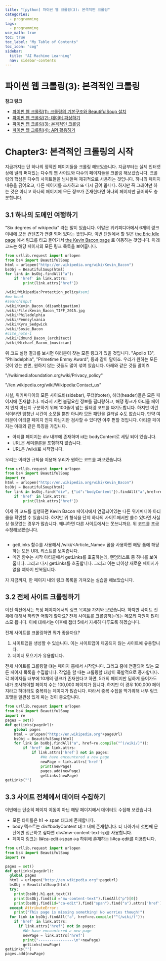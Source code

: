 ```yaml
---
title: "[python] 파이썬 웹 크롤링(3): 본격적인 크롤링" 
categories:
  - programming
tags:
  - programming
use_math: true
toc: true
toc_label: "My Table of Contents"
toc_icon: "cog"
sidebar:
  title: "AI Machine Learning"
  nav: sidebar-contents
---
```


# 파이썬 웹 크롤링(3): 본격적인 크롤링

**참고 링크**

* [파이썬 웹 크롤링(1): 크롤링의 기본구조와 BeautifulSoup 설치](https://losskatsu.github.io/programming/py-crawling01/)
* [파이썬 웹 크롤링(2): 데이터 파싱하기](https://losskatsu.github.io/programming/py-crawling02/)
* [파이썬 웹 크롤링(3): 본격적인 크롤링](https://losskatsu.github.io/programming/py-crawling03/)
* [파이썬 웹 크롤링(4): API 활용하기](https://losskatsu.github.io/programming/py-crawling04/)

# Chapter3: 본격적인 크롤링의 시작

지금까지는 단 하나의 정적인 페이지들을 크롤링 해보았습니다. 
지금부터는 실제 인터넷 상에 널리 퍼져있는 다수의 웹 사이트와 다수의 페이지들을 크롤링 해보겠습니다. 
크롤링의 핵심은 다수의 사이트들을 넘나들며 재귀적으로 사용하는 것입니다. 
하나의 페이지 내용을 긁어오고, 다른 페이지를 조사하고 또 다시 긁어 옵니다. 
하지만 꼭 그래야만 하는 것은 아니고 하나의 페이지에 모든 정보가 존재한다면 하나의 페이지만 긁어와도 충분합니다. 

## 3.1 하나의 도메인 여행하기

"Six degrees of wikipedia" 라는 말이 있습니다. 
이말은 위키피디아에서 6개의 링크 이내에 모든 컨텐츠가 연결 되어 있다는 뜻입니다. 
이번 단원에서 할 일은 [the Eric Idle page](https://en.wikipedia.org/wiki/Eric_Idle) 에서 링크를 타고 들어가서 
[the Kevin Bacon page](https://en.wikipedia.org/wiki/Kevin_Bacon) 로 이동하는 것입니다. 
아래코드는 해당 페이지의 모든 링크 목록을 보여줍니다. 

```python
from urllib.request import urlopen
from bs4 import BeautifulSoup
html = urlopen("http://en.wikipedia.org/wiki/Kevin_Bacon")
bsObj = BeautifulSoup(html)
for link in bsObj.findAll("a"):
    if 'href' in link.attrs:
        print(link.attrs['href'])
```
```python
/wiki/Wikipedia:Protection_policy#semi
#mw-head
#searchInput
/wiki/Kevin_Bacon_(disambiguation)
/wiki/File:Kevin_Bacon_TIFF_2015.jpg
/wiki/Philadelphia
/wiki/Pennsylvania
/wiki/Kyra_Sedgwick
/wiki/Sosie_Bacon
#cite_note-1
/wiki/Edmund_Bacon_(architect)
/wiki/Michael_Bacon_(musician)
```

위 코드 실행 결과를 보시면 여러분이 찾는 모든 링크가 있을 것입니다. 
"Apollo 13", "Philadelphia", "Primetime Emmy Award", 등과 같이 말이죠.
우리가 원하는 모든 것이 있는 반면, 원하지 않는 것들도 많이 섞여 있습니다. 
아래와 같은 것들 말이죠

"//wikimediafoundation.org/wiki/Privacy_policy" 

"//en.wikipedia.org/wiki/Wikipedia:Contact_us"

사실, 위키피디아의 모든 사이드바(sidebar), 푸터(footer), 헤더(header)들은 모든 페이지에 존재합니다. 
따라서 저런 불필요한 정보를 필터랑하고, 해댕 링크가 아티클 페이지 인지 아닌지 구분하기 위해 100줄이 넘는 필터링 코드를 짜기도합니다. 
하지만 이런 식이라면 엄청난 시간이 소모될 뿐만 아니라 모든 패턴을 걸러낼 수도 없습니다. 
만약 여러분이 아티클 페이지 인지 아닌지만 검사할 수 있다면 아주 편할 것입니다. 
아티클 페이지는 아래와 같은 특징을 가집니다.

* 아티클 페이지는 div 내부에 존재하며 id는 bodyContent로 세팅 되어 있습니다.
* URL은 세미콜론을 포함하지 않습니다. 
* URL은 /wiki/로 시작합니다. 

우리는 이러한 규칙을 이용해 우리가 원하는 코드를 짜보겠습니다. 

```python
from urllib.request import urlopen
from bs4 import BeautifulSoup
import re
html = urlopen("http://en.wikipedia.org/wiki/Kevin_Bacon")
bsObj = BeautifulSoup(html)
for link in bsObj.find("div", {"id":"bodyContent"}).findAll("a",href=re.compile("^(/wiki/)((?!:).)*$")):
    if 'href' in link.attrs:
        print(link.attrs['href'])
```

이제 위 코드를 실행하면 Kevin Bacon 페이지에서 연결되어있는 다른 위키피디아 아티클을 확인할 수 있습니다. 
하지만 위 형식을 단지 하나의 사이트에서만 쓸수 있다면 사실상 쓸모없는 경우가 많습니다. 
왜냐하면 다른 사이트에서는 못쓰니까요. 위 코드를 조금 수정해보겠습니다. 

```python

```

* getLinks 함수를 사용해서 /wiki/<Article_Name> 폼을 사용하면 해당 폼에 해당하는 모든 URL 리스트를 보여줍니다. 
* 메인 함수는 시작 아티클에서 getLinks를 호출하는데, 랜덤리스트 중 하나를 보여줍니다. 그리고 다시 getLinks를 호출합니다. 그리고 이는 더이상 새로운 페이지가 없을 떄까지 반복됩니다. 

자 지금까지, 한 페이지 내의 링크 목록을 가져오는 실습을 해보았습니다.

## 3.2 전체 사이트 크롤링하기

이전 섹션에서는 특정 페이지에서의 링크 목록을 가져와 보았습니다. 
하지만 사이트 전체에 대해서 하려면 어떻게 할까요? 
전체 사이트를 크롤링하는데는 메모리 자원이 많이 소모 됩니다. 
이에 대해서는 이후에 챕터 5에서 자세히 다루도록 하겠습니다. 

전체 사이트를 크롤링하면 뭐가 좋을까요? 

1. 사이트맵을 생성할 수 있습니다. 이는 사이트맵이 제공되지 않는 사이트에 유용합니다. 
2. 데이터 모으기가 유용합니다. 

전체 사이트를 크롤링할 떄는 페이지 홈에서 시작합니다. 그리고 홈에 연결되어 있는 모든 페이지 목록을 수집합니다. 
작업을 할 때는 크롤링할 대상이 폭발적으로 증가합니다. 각 페이지들 내부에 10개의 링크가 존재한다고 하면, 
5개의 페이지만 딥하게 들어가도 내가 조사해야할 페이지 수는 100,000 페이지가 됩니다. 
하지만 이 경우 100,000 페이지라고 하더라도 중복되는 페이지가 많습니다. 
따라서 중복 수집을 막가위해 내부 링크 포맷을 일관성 있게 짜는 것이 중요합니다. 

```python
from urllib.request import urlopen
from bs4 import BeautifulSoup
import re
pages = set()
def getLinks(pageUrl):
    global pages
    html = urlopen("http://en.wikipedia.org"+pageUrl)
    bsObj = BeautifulSoup(html)
    for link in bsObj.findAll("a", href=re.compile("^(/wiki/)")):
        if 'href' in link.attrs:
            if link.attrs['href'] not in pages:
                #We have encountered a new page
                newPage = link.attrs['href']
                print(newPage)
                pages.add(newPage)
                getLinks(newPage)
getLinks("")
```

## 3.3 사이트 전체에서 데이터 수집하기

이번에는 단순히 페이지 이동이 아닌 해당 페이지에서 데이터도 수집해 보겠습니다. 

* 모든 타이틀은 h1 -> span 태그에 존재합니다. 
* body 텍스트는 div#bodyContent 태그 내에 존재합니다. 더 나아가서 첫번째 문단에만 접근하고 싶다면 div#mw-content-text->p를 사용합니다. 
* 페이지 링크는 li#ca-edit->span->a 하위에 존재하는 li#ca-edit를 이용합니다. 

```python
from urllib.request import urlopen
from bs4 import BeautifulSoup
import re

pages = set()
def getLinks(pageUrl):
  global pages
  html = urlopen("http://en.wikipedia.org"+pageUrl)
  bsObj = BeautifulSoup(html)
  try:
    print(bsObj.h1.get_text())
    print(bsObj.find(id ="mw-content-text").findAll("p")[0])
    print(bsObj.find(id="ca-edit").find("span").find("a").attrs['href'])
  except AttributeError:
    print("This page is missing something! No worries though!")
  for link in bsObj.findAll("a", href=re.compile("^(/wiki/)")):
    if 'href' in link.attrs:
      if link.attrs['href'] not in pages:
        #We have encountered a new page
        newPage = link.attrs['href']
        print("----------------\n"+newPage)
        getLinks(newPage)
getLinks("")
pages.add(newPage)
```
